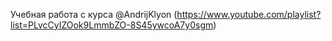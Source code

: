 Учебная работа с курса @AndrijKlyon
 (https://www.youtube.com/playlist?list=PLvcCyIZOok9LmmbZO-8S45ywcoA7y0sgm)
